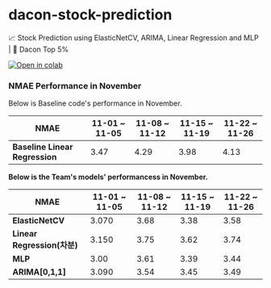 # dacon-stock-prediction
📈 Stock Prediction using ElasticNetCV, ARIMA, Linear Regression and MLP  | 🥈 Dacon Top 5%

[![Open in colab](https://colab.research.google.com/assets/colab-badge.svg)](https://colab.research.google.com/drive/1KnbNK-F0Px3NHCo4c5Qnedo-8cySlw_u?usp=sharing#scrollTo=17QIMu3nmaUV)

### NMAE Performance in November

Below is Baseline code's performance in November.

| NMAE | 11-01 ~ 11-05 | 11-08 ~ 11-12 | 11-15 ~ 11-19 | 11-22 ~ 11-26 |
| --- | --- | --- | --- | --- |
| **Baseline Linear Regression** | 3.47 | 4.29 | 3.98 | 4.13 |

**Below is the Team's models' performancess in November.**

| NMAE | 11-01 ~ 11-05 | 11-08 ~ 11-12 | 11-15 ~ 11-19 | 11-22 ~ 11-26 |
| --- | --- | --- | --- | --- |
| **ElasticNetCV** | 3.070 | 3.68 | 3.38 | 3.58 |
| **Linear Regression(차분)** | 3.150 | 3.75 | 3.62 | 3.74 |
| **MLP** | 3.00 | 3.61 | 3.39 | 3.44 |
| **ARIMA[0,1,1]** | 3.090 | 3.54 | 3.45 | 3.49 |
